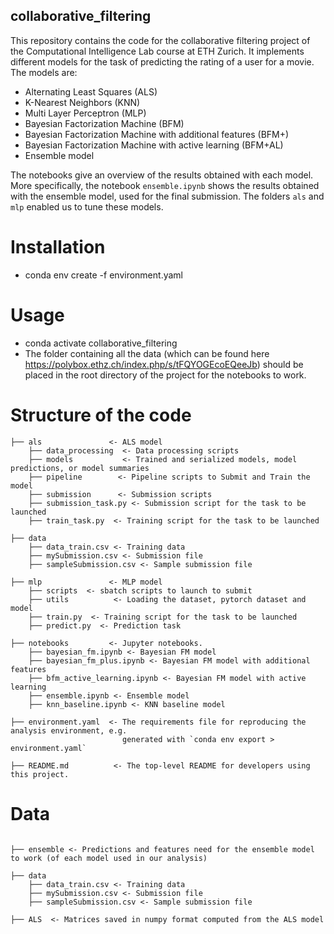 ## collaborative_filtering

This repository contains the code for the collaborative filtering project of the Computational Intelligence Lab course at ETH Zurich.
It implements different models for the task of predicting the rating of a user for a movie. The models are:
- Alternating Least Squares (ALS)
- K-Nearest Neighbors (KNN)
- Multi Layer Perceptron (MLP)
- Bayesian Factorization Machine (BFM)
- Bayesian Factorization Machine with additional features (BFM+)
- Bayesian Factorization Machine with active learning (BFM+AL)
- Ensemble model

The notebooks give an overview of the results obtained with each model. More specifically, the notebook `ensemble.ipynb` shows the results obtained with the ensemble model, used for the final submission. The folders `als` and `mlp` enabled us to tune these models.


# Installation
- conda env create -f environment.yaml

# Usage
- conda activate collaborative_filtering
- The folder containing all the data (which can be found here https://polybox.ethz.ch/index.php/s/tFQYOGEcoEQeeJb) should be placed in the root directory of the project for the notebooks to work.

# Structure of the code
```
├── als               <- ALS model
    ├── data_processing  <- Data processing scripts
    ├── models           <- Trained and serialized models, model predictions, or model summaries
    ├── pipeline        <- Pipeline scripts to Submit and Train the model
    ├── submission      <- Submission scripts
    ├── submission_task.py <- Submission script for the task to be launched
    ├── train_task.py  <- Training script for the task to be launched

├── data
    ├── data_train.csv <- Training data
    ├── mySubmission.csv <- Submission file
    ├── sampleSubmission.csv <- Sample submission file

├── mlp               <- MLP model
    ├── scripts  <- sbatch scripts to launch to submit
    ├── utils          <- Loading the dataset, pytorch dataset and model
    ├── train.py  <- Training script for the task to be launched
    ├── predict.py  <- Prediction task

├── notebooks         <- Jupyter notebooks. 
    ├── bayesian_fm.ipynb <- Bayesian FM model
    ├── bayesian_fm_plus.ipynb <- Bayesian FM model with additional features
    ├── bfm_active_learning.ipynb <- Bayesian FM model with active learning
    ├── ensemble.ipynb <- Ensemble model
    ├── knn_baseline.ipynb <- KNN baseline model

├── environment.yaml  <- The requirements file for reproducing the analysis environment, e.g.
                         generated with `conda env export > environment.yaml`

├── README.md          <- The top-level README for developers using this project.

```

# Data

```

├── ensemble <- Predictions and features need for the ensemble model to work (of each model used in our analysis)

├── data
    ├── data_train.csv <- Training data
    ├── mySubmission.csv <- Submission file
    ├── sampleSubmission.csv <- Sample submission file

├── ALS  <- Matrices saved in numpy format computed from the ALS model
```

